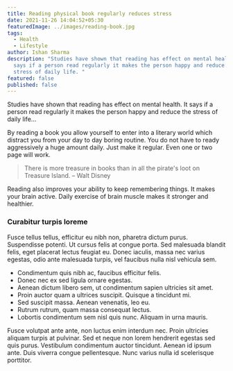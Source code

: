 ```yaml
---
title: Reading physical book regularly reduces stress
date: 2021-11-26 14:04:52+05:30
featuredImage: ../images/reading-book.jpg
tags:
  - Health
  - Lifestyle
author: Ishan Sharma
description: "Studies have shown that reading has effect on mental health. It
  says if a person read regularly it makes the person happy and reduce the
  stress of daily life. "
featured: false
published: false
---
```


Studies have shown that reading has effect on mental health. It says if a person read regularly it makes the person happy and reduce the stress of daily life...

By reading a book you allow yourself to enter into a literary world which distract you from your day to day boring routine. You do not have to ready aggressively a huge amount daily. Just make it regular. Even one or two page will work.

> There is more treasure in books than in all the pirate's loot on Treasure Island. – Walt Disney

Reading also improves your ability to keep remembering things. It makes your brain active. Daily exercise of brain muscle makes it stronger and healthier.

### Curabitur turpis loreme

Fusce tellus tellus, efficitur eu nibh non, pharetra dictum purus. Suspendisse potenti. Ut cursus felis at congue porta. Sed malesuada blandit felis, eget placerat lectus feugiat eu. Donec iaculis, massa nec varius egestas, odio ante malesuada turpis, vel faucibus nulla nisl vehicula sem.

- Condimentum quis nibh ac, faucibus efficitur felis.
- Donec nec ex sed ligula ornare egestas.
- Aenean dictum libero sem, ut condimentum sapien ultricies sit amet.
- Proin auctor quam a ultrices suscipit. Quisque a tincidunt mi.
- Sed suscipit massa. Aenean venenatis, leo eu.
- Rutrum rutrum, quam massa consequat lectus.
- Lobortis condimentum sem nisl quis nunc. Aliquam in urna mauris.

Fusce volutpat ante ante, non luctus enim interdum nec. Proin ultricies aliquam turpis at pulvinar. Sed et neque non lorem hendrerit egestas sed quis purus. Vestibulum condimentum auctor tincidunt. Aenean id ipsum ante. Duis viverra congue pellentesque. Nunc varius nulla id scelerisque porttitor.
